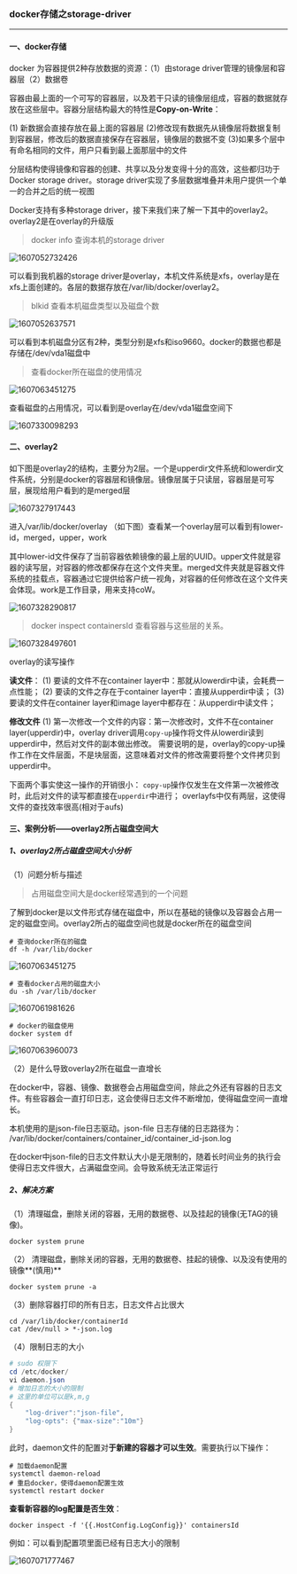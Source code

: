 ### docker存储之storage-driver

------

#### 一、docker存储

docker 为容器提供2种存放数据的资源：（1）由storage driver管理的镜像层和容器层（2）数据卷

容器由最上面的一个可写的容器层，以及若干只读的镜像层组成，容器的数据就存放在这些层中。容器分层结构最大的特性是**Copy-on-Write**：

(1) 新数据会直接存放在最上面的容器层
(2)修改现有数据先从镜像层将数据复制到容器层，修改后的数据直接保存在容器层，镜像层的数据不变
(3)如果多个层中有命名相同的文件，用户只看到最上面那层中的文件

分层结构使得镜像和容器的创建、共享以及分发变得十分的高效，这些都归功于Docker storage driver。storage driver实现了多层数据堆叠并未用户提供一个单一的合并之后的统一视图

Docker支持有多种storage driver，接下来我们来了解一下其中的overlay2。overlay2是在overlay的升级版

> docker info 查询本机的storage driver

![1607052732426](C:\Users\Administrator\AppData\Roaming\Typora\typora-user-images\1607052732426.png)

可以看到我机器的storage driver是overlay，本机文件系统是xfs，overlay是在xfs上面创建的。各层的数据存放在/var/lib/docker/overlay2。

> blkid 查看本机磁盘类型以及磁盘个数 

![1607052637571](C:\Users\Administrator\AppData\Roaming\Typora\typora-user-images\1607052637571.png)

可以看到本机磁盘分区有2种，类型分别是xfs和iso9660。docker的数据也都是存储在/dev/vda1磁盘中

> 查看docker所在磁盘的使用情况

![1607063451275](C:\Users\Administrator\AppData\Roaming\Typora\typora-user-images\1607063451275.png)

查看磁盘的占用情况，可以看到是overlay在/dev/vda1磁盘空间下

![1607330098293](C:\Users\Administrator\AppData\Roaming\Typora\typora-user-images\1607330098293.png)



#### 二、overlay2

如下图是overlay2的结构，主要分为2层。一个是upperdir文件系统和lowerdir文件系统，分别是docker的容器层和镜像层。镜像层属于只读层，容器层是可写层，展现给用户看到的是merged层

![1607327917443](C:\Users\Administrator\AppData\Roaming\Typora\typora-user-images\1607327917443.png)

进入/var/lib/docker/overlay （如下图）查看某一个overlay层可以看到有lower-id，merged，upper，work

其中lower-id文件保存了当前容器依赖镜像的最上层的UUID。upper文件就是容器的读写层，对容器的修改都保存在这个文件夹里。merged文件夹就是容器文件系统的挂载点，容器通过它提供给客户统一视角，对容器的任何修改在这个文件夹会体现。work是工作目录，用来支持coW。

![1607328290817](C:\Users\Administrator\AppData\Roaming\Typora\typora-user-images\1607328290817.png)

> docker inspect containersId 查看容器与这些层的关系。

![1607328497601](C:\Users\Administrator\AppData\Roaming\Typora\typora-user-images\1607328497601.png)

overlay的读写操作

**读文件**：
(1) 要读的文件不在container layer中：那就从lowerdir中读，会耗费一点性能；
(2) 要读的文件之存在于container layer中：直接从upperdir中读；
(3) 要读的文件在container layer和image layer中都存在：从upperdir中读文件；

**修改文件**
(1) 第一次修改一个文件的内容：第一次修改时，文件不在container layer(upperdir)中，overlay driver调用`copy-up`操作将文件从lowerdir读到upperdir中，然后对文件的副本做出修改。
需要说明的是，overlay的copy-up操作工作在文件层面，不是块层面，这意味着对文件的修改需要将整个文件拷贝到upperdir中。

下面两个事实使这一操作的开销很小：
`copy-up`操作仅发生在文件第一次被修改时，此后对文件的读写都直接在`upperdir`中进行；
overlayfs中仅有两层，这使得文件的查找效率很高(相对于aufs)



#### 三、案例分析——overlay2所占磁盘空间大

##### 1、overlay2所占磁盘空间大小分析

（1）问题分析与描述

> 占用磁盘空间大是docker经常遇到的一个问题

了解到docker是以文件形式存储在磁盘中，所以在基础的镜像以及容器会占用一定的磁盘空间。overlay2所占的磁盘空间也就是docker所在的磁盘空间

```shell
# 查询docker所在的磁盘
df -h /var/lib/docker
```

![1607063451275](C:\Users\Administrator\AppData\Roaming\Typora\typora-user-images\1607063451275.png)

```shell
# 查看docker占用的磁盘大小
du -sh /var/lib/docker
```

![1607061981626](C:\Users\Administrator\AppData\Roaming\Typora\typora-user-images\1607061981626.png)

```shell
# docker的磁盘使用
docker system df 
```

![1607063960073](C:\Users\Administrator\AppData\Roaming\Typora\typora-user-images\1607063960073.png)

（2）是什么导致overlay2所在磁盘一直增长

在docker中，容器、镜像、数据卷会占用磁盘空间，除此之外还有容器的日志文件。有些容器会一直打印日志，这会使得日志文件不断增加，使得磁盘空间一直增长。

本机使用的是json-file日志驱动。json-file 日志存储的日志路径为：
/var/lib/docker/containers/container_id/container_id-json.log

在docker中json-file的日志文件默认大小是无限制的，随着长时间业务的执行会使得日志文件很大，占满磁盘空间。会导致系统无法正常运行

##### 2、解决方案

（1）清理磁盘，删除关闭的容器，无用的数据卷、以及挂起的镜像(无TAG的镜像)。

```shell
docker system prune 
```

（2） 清理磁盘，删除关闭的容器，无用的数据卷、挂起的镜像、以及没有使用的镜像**(慎用)**

```
docker system prune -a 
```

（3）删除容器打印的所有日志，日志文件占比很大

```
cd /var/lib/docker/containerId
cat /dev/null > *-json.log 
```

（4）限制日志的大小

```powershell
# sudo 权限下
cd /etc/docker/
vi daemon.json
# 增加日志的大小的限制
# 这里的单位可以是k,m,g
{
    "log-driver":"json-file",
    "log-opts": {"max-size":"10m"}
}
```

此时，daemon文件的配置对**于新建的容器才可以生效**。需要执行以下操作：

```shell
# 加载daemon配置
systemctl daemon-reload 
# 重启docker，使得daemon配置生效
systemctl restart docker
```

**查看新容器的log配置是否生效**：

```shell
docker inspect -f '{{.HostConfig.LogConfig}}' containersId
```

例如：可以看到配置项里面已经有日志大小的限制

![1607071777467](C:\Users\Administrator\AppData\Roaming\Typora\typora-user-images\1607071777467.png)
























